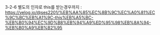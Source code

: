3-2-6 별도의 인자로 this를 받는경우까지
: https://velog.io/@ses2201/%EB%AA%85%EC%8B%9C%EC%A0%81%EC%9C%BC%EB%A1%9C-this%EB%A5%BC-%EB%B0%94%EC%9D%B8%EB%94%A9%ED%95%98%EB%8A%94-%EB%B0%A9%EB%B2%95
